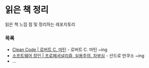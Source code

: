 읽은 책 정리
=========================

읽은 책 느낌 점 및 정리하는 레포지토리

### 목록

- [Clean Code | 로버트 C. 마틴](books/clean_code) - 로버트 C. 마틴 ~ing
- [소프트웨어 장인 | 프로페셔널리즘, 실용주의, 자부심](books/소프트웨어_장인) - 산드로 만쿠소 ~ing
- ...